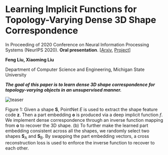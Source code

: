 
# Learning Implicit Functions for Topology-Varying Dense 3D Shape Correspondence
In Proceeding of 2020 Conference on Neural Information Processing Systems (NeurIPS 2020). **Oral presentation**. [[Arxiv](https://arxiv.org/abs/2010.12320), [Project](http://cvlab.cse.msu.edu/)]

**Feng Liu,   Xiaoming Liu**

Department of Computer Science and Engineering, Michigan State University

***The goal of this paper is to learn dense 3D shape correspondence for topology-varying objects in an unsupervised manner.*** 

![teaser](https://github.com/liuf1990/Implicit_Dense_Correspondence/tree/main/img/teaser.png)

Figure 1: Given a shape **S**, PointNet *E* is used to extract the shape feature code **z**. Then a part embedding **o** is produced via a deep implicit function *f*. We implement dense correspondence through an inverse  function mapping from **o** to recover the 3D shape. (b) To further make the learned part embedding consistent across all the shapes, we randomly select two shapes **S**<sub>A</sub> and **S**<sub>B</sub>. By swapping the part embedding vectors, a cross reconstruction loss is used to enforce the inverse function to recover to each other.